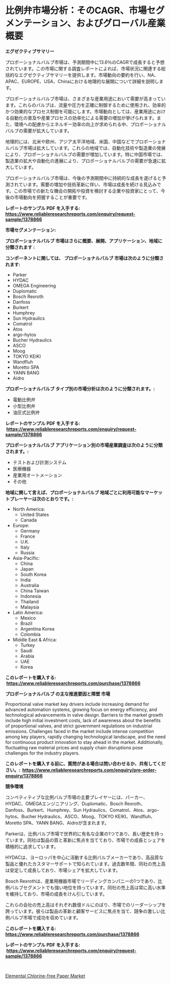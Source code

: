 <p><h1>比例弁市場分析：そのCAGR、市場セグメンテーション、およびグローバル産業概要</h1></p><p><strong>エグゼクティブサマリー</strong></p>
<p><p>プロポーショナルバルブ市場は、予測期間中に13.6％のCAGRで成長すると予想されています。この市場に関する調査レポートによれば、市場状況に関連する総括的なエグゼクティブサマリーを提供します。市場動向の要約を行い、NA、APAC、EUROPE、USA、Chinaにおける地理的な展開について詳細を説明します。</p><p>プロポーショナルバルブ市場は、さまざまな産業用途において需要が高まっています。これらのバルブは、流量や圧力を正確に制御するために使用され、効率的かつ効果的なプロセス制御を可能にします。市場動向としては、産業用途における自動化の普及や産業プロセスの効率化による需要の増加が挙げられます。また、環境への配慮からエネルギー効率の向上が求められる中、プロポーショナルバルブの需要が拡大しています。</p><p>地理的には、北米や欧州、アジア太平洋地域、米国、中国などでプロポーショナルバルブ市場は拡大しています。これらの地域では、自動化技術や製造業の発展により、プロポーショナルバルブの需要が増加しています。特に中国市場では、製造業の拡大や自動化の進展により、プロポーショナルバルブの需要が急速に拡大しています。</p><p>プロポーショナルバルブ市場は、今後の予測期間中に持続的な成長を遂げると予測されています。需要の増加や技術革新に伴い、市場は成長を続ける見込みです。この市場での新たな機会の開拓や投資を検討する企業や投資家にとって、今後の市場動向を把握することが重要です。</p></p>
<p><strong>レポートのサンプル PDF を入手する: <a href="https://www.reliableresearchreports.com/enquiry/request-sample/1378866">https://www.reliableresearchreports.com/enquiry/request-sample/1378866</a></strong></p>
<p><strong>市場セグメンテーション:</strong></p>
<p><strong> プロポーショナルバルブ 市場はさらに概要、展開、アプリケーション、地域に分類されます :</strong></p>
<p><strong>コンポーネントに関しては、 プロポーショナルバルブ 市場は次のように分類されます: &nbsp;</strong></p>
<p><ul><li>Parker</li><li>HYDAC</li><li>OMEGA Engineering</li><li>Duplomatic</li><li>Bosch Rexroth</li><li>Danfoss</li><li>Burkert</li><li>Humphrey</li><li>Sun Hydraulics</li><li>Comatrol</li><li>Atos</li><li>argo-hytos</li><li>Bucher Hydraulics</li><li>ASCO</li><li>Moog</li><li>TOKYO KEIKI</li><li>Wandfluh</li><li>Moretto SPA</li><li>YANN BANG</li><li>Aidro</li></ul></p>
<p><strong> プロポーショナルバルブ タイプ別の市場分析は次のように分類されます。:</strong></p>
<p><ul><li>電動比例弁</li><li>小型比例弁</li><li>油圧式比例弁</li></ul></p>
<p><strong>レポートのサンプル PDF を入手する: &nbsp;<a href="https://www.reliableresearchreports.com/enquiry/request-sample/1378866">https://www.reliableresearchreports.com/enquiry/request-sample/1378866</a></strong></p>
<p><strong> プロポーショナルバルブ アプリケーション別の市場産業調査は次のように分類されます。:</strong></p>
<p><ul><li>テストおよび計測システム</li><li>医療機器</li><li>産業用オートメーション</li><li>その他</li></ul></p>
<p><strong>地域に関して言えば、プロポーショナルバルブ 地域ごとに利用可能なマーケットプレーヤーは次のとおりです。:</strong></p>
<p><ul>
    <li>
        North America:
        <ul>
            <li>United States</li>
            <li>Canada</li>
        </ul>
    </li>
    <li>
        Europe:
        <ul>
            <li>Germany</li>
            <li>France</li>
            <li>U.K.</li>
            <li>Italy</li>
            <li>Russia</li>
        </ul>
    </li>
    <li>
        Asia-Pacific:
        <ul>
            <li>China</li>
            <li>Japan</li>
            <li>South Korea</li>
            <li>India</li>
            <li>Australia</li>
            <li>China Taiwan</li>
            <li>Indonesia</li>
            <li>Thailand</li>
            <li>Malaysia</li>
        </ul>
    </li>
    <li>
        Latin America:
        <ul>
            <li>Mexico</li>
            <li>Brazil</li>
            <li>Argentina Korea</li>
            <li>Colombia</li>
        </ul>
    </li>
    <li>
        Middle East & Africa:
        <ul>
            <li>Turkey</li>
            <li>Saudi</li>
            <li>Arabia</li>
            <li>UAE</li>
            <li>Korea</li>
        </ul>
    </li>
    </ul></p>
<p><strong>このレポートを購入する: &nbsp;<a href="https://www.reliableresearchreports.com/purchase/1378866">https://www.reliableresearchreports.com/purchase/1378866</a></strong></p>
<p><strong>プロポーショナルバルブ の主な推進要因と障壁 市場</strong></p>
<p><p>Proportional valve market key drivers include increasing demand for advanced automation systems, growing focus on energy efficiency, and technological advancements in valve design. Barriers to the market growth include high initial investment costs, lack of awareness about the benefits of proportional valves, and strict government regulations on industrial emissions. Challenges faced in the market include intense competition among key players, rapidly changing technological landscape, and the need for continuous product innovation to stay ahead in the market. Additionally, fluctuating raw material prices and supply chain disruptions pose challenges for the industry players.</p></p>
<p><strong>このレポートを購入する前に、質問がある場合は問い合わせるか、共有してください。:&nbsp; <a href="https://www.reliableresearchreports.com/enquiry/pre-order-enquiry/1378866">https://www.reliableresearchreports.com/enquiry/pre-order-enquiry/1378866</a></strong></p>
<p><strong>競争環境</strong></p>
<p><p>コンペティティブな比例バルブ市場の主要プレイヤーには、パーカー、HYDAC、OMEGAエンジニアリング、Duplomatic、Bosch Rexroth、Danfoss、Burkert、Humphrey、Sun Hydraulics、Comatrol、Atos、argo-hytos、Bucher Hydraulics、ASCO、Moog、TOKYO KEIKI、Wandfluh、Moretto SPA、YANN BANG、Aidroが含まれます。</p><p>Parkerは、比例バルブ市場で世界的に有名な企業の1つであり、長い歴史を持っています。同社は製品の質と革新に焦点を当てており、市場での成長とシェアを積極的に追求しています。</p><p>HYDACは、ヨーロッパを中心に活動する比例バルブメーカーであり、高品質な製品と優れたカスタマーサポートで知られています。過去数年間、同社の売上高は安定して成長しており、市場シェアを拡大しています。</p><p>Bosch Rexrothは、産業用機器市場でリーディングカンパニーの1つであり、比例バルブセグメントでも強い地位を持っています。同社の売上高は常に高い水準を維持しており、市場の成長をけん引しています。</p><p>これらの会社の売上高はそれぞれ数億ドルにのぼり、市場でのリーダーシップを誇っています。彼らは製品の革新と顧客サービスに焦点を当て、競争の激しい比例バルブ市場で成功を収めています。</p></p>
<p><strong>このレポートを購入する: &nbsp; <a href="https://www.reliableresearchreports.com/purchase/1378866">https://www.reliableresearchreports.com/purchase/1378866</a></strong></p>
<p><strong>レポートのサンプル PDF を入手する: &nbsp;<a href="https://www.reliableresearchreports.com/enquiry/request-sample/1378866">https://www.reliableresearchreports.com/enquiry/request-sample/1378866</a></strong><strong></strong></p>
<p>&nbsp;</p>
<p><p><a href="https://github.com/Sarissaschmalingtr6fz2739/Market-Research-Report-List-1/blob/main/elemental-chlorine-free-paper-market.md">Elemental Chlorine-free Paper Market</a></p></p>